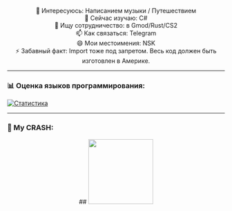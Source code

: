 <p align="center">
  👀 Интересуюсь: Написанием музыки / Путешествием <br>
  🌱 Сейчас изучаю: C# <br>
  💞️ Ищу сотрудничество: в Gmod/Rust/CS2 <br>
  📫 Как связаться: Telegram <br>
  😄 Мои местоимения: NSK <br>
  ⚡ Забавный факт: Import тоже под запретом. Весь код должен быть изготовлен в Америке. <br>
</p>

---

### 📊 Оценка языков программирования:
[![Статистика](https://github-readme-stats.vercel.app/api/top-langs/?username=enotking&langs_count=5&layout=compact&theme=radical)](https://github.com/anuraghazra/github-readme-stats)

---

### 🦝 My CRASH:
<p align="center">
 ## <img src="https://media1.giphy.com/media/v1.Y2lkPTc5MGI3NjExcHBucDE2cHBjdXRvYjB5b253b2lwYjQ1dTVyMjhzYW02a2FjcW52cyZlcD12MV9pbnRlcm5hbF9naWZfYnlfaWQmY3Q9Zw/26tn33aiTi1jkl6H6/giphy.gif" width="150">
</p>
